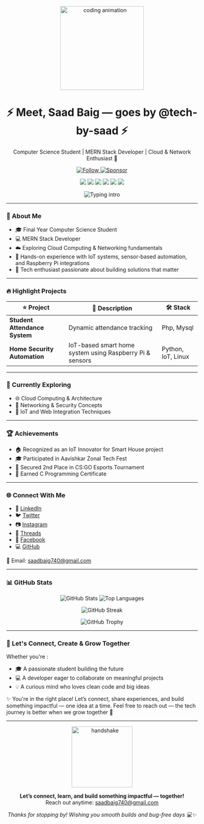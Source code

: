 <p align="center">
  <img src="https://media.giphy.com/media/3o7aCTfyhYawdOXcFW/giphy.gif" width="220" alt="coding animation"/>
</p>

<h1 align="center">⚡ Meet, <strong>Saad Baig</strong> — goes by @tech-by-saad ⚡</h1>
<p align="center">Computer Science Student | MERN Stack Developer | Cloud & Network Enthusiast 🧠</p>

<p align="center">
  <a href="https://github.com/tech-by-saad">
    <img src="https://img.shields.io/github/followers/tech-by-saad?label=Follow&style=social" alt="Follow"/>
  </a>
  <a href="https://github.com/sponsors/tech-by-saad">
    <img src="https://img.shields.io/badge/Sponsor-%F0%9F%92%96-pink?style=flat-square" alt="Sponsor"/>
  </a>
</p>

<p align="center">
  <a href="https://www.linkedin.com/in/saad-baig-79186a348/"><img src="https://img.shields.io/badge/LinkedIn-%230A66C2.svg?style=for-the-badge&logo=linkedin"/></a>
  <a href="https://x.com/saad_baig_"><img src="https://img.shields.io/badge/Twitter-%231DA1F2.svg?style=for-the-badge&logo=twitter"/></a>
  <a href="https://www.instagram.com/tech_by_saad/"><img src="https://img.shields.io/badge/Instagram-%23E4405F.svg?style=for-the-badge&logo=instagram"/></a>
  <a href="https://www.threads.com/@tech_by_saad"><img src="https://img.shields.io/badge/Threads-000000.svg?style=for-the-badge&logo=threads"/></a>
  <a href="https://facebook.com/profile.php?id=100084380714332"><img src="https://img.shields.io/badge/Facebook-%231877F2.svg?style=for-the-badge&logo=facebook"/></a>
  <a href="https://github.com/tech-by-saad"><img src="https://img.shields.io/badge/GitHub-%23121011.svg?style=for-the-badge&logo=github"/></a>
</p>

<p align="center">
  <img src="https://readme-typing-svg.demolab.com?font=Fira+Code&duration=3000&pause=1200&color=00B2FF&center=true&vCenter=true&multiline=true&width=700&lines=MERN+Dev+with+a+curious+mind+for+Cloud+and+Networking+!" alt="Typing intro"/>
</p>

---

### 🧑‍ About Me

* 🎓 Final Year Computer Science Student
* 💻 MERN Stack Developer
* ☁️ Exploring Cloud Computing & Networking fundamentals
* 🔌 Hands-on experience with IoT systems, sensor-based automation, and Raspberry Pi integrations
* 🧠 Tech enthusiast passionate about building solutions that matter

---

### 🔥 Highlight Projects

| ⭐ Project                     | 💬 Description                                                                             | 🛠️ Stack             |
| ----------------------------- | ------------------------------------------------------------------------------------------ | --------------------- |
| **Student Attendance System** | Dynamic attendance tracking                                                                | Php, Mysql            |
| **Home Security Automation**  | IoT-based smart home system using Raspberry Pi & sensors                                   | Python, IoT, Linux    |

---

### 🧠 Currently Exploring

* 🌐 Cloud Computing & Architecture
* 🔗 Networking & Security Concepts
* 🌟 IoT and Web Integration Techniques

---

### 🏆 Achievements

* 🏠 Recognized as an IoT Innovator for Smart House project
* 🎓 Participated in Aavishkar Zonal Tech Fest
* 🥈 Secured 2nd Place in CS:GO Esports Tournament
* 📜 Earned C Programming Certificate

---

### 🌐 Connect With Me

* 💼 [LinkedIn](https://www.linkedin.com/in/saad-baig-79186a348/)
* 🐦 [Twitter](https://x.com/saad_baig_)
* 📷 [Instagram](https://www.instagram.com/tech_by_saad/)
* 🧵 [Threads](https://www.threads.com/@tech_by_saad)
* 📘 [Facebook](https://facebook.com/profile.php?id=100084380714332)
* 💻 [GitHub](https://github.com/tech-by-saad)

📧 Email: [saadbaig740@gmail.com](mailto:saadbaig740@gmail.com)

---

### 📊 GitHub Stats

<p align="center">
  <img src="https://github-readme-stats.vercel.app/api?username=tech-by-saad&show_icons=true&theme=tokyonight" alt="GitHub Stats"/>
  <img src="https://github-readme-stats.vercel.app/api/top-langs/?username=tech-by-saad&layout=compact&theme=tokyonight" alt="Top Languages"/>
</p>

<p align="center">
  <img src="https://github-readme-streak-stats.herokuapp.com/?user=tech-by-saad&theme=dark" alt="GitHub Streak"/>
</p>

<p align="center">
  <img src="https://github-profile-trophy.vercel.app/?username=tech-by-saad&theme=algolia" alt="GitHub Trophy"/>
</p>

---

### 🤝 Let's Connect, Create & Grow Together

Whether you're :

* 🎓 A passionate student building the future
* 💻 A developer eager to collaborate on meaningful projects
* 💡 A curious mind who loves clean code and big ideas

✨ You're in the right place!
Let’s connect, share experiences, and build something impactful — one idea at a time.
Feel free to reach out — the tech journey is better when we grow together 🚀

---
<p align="center">
  <img src="https://media.giphy.com/media/v1.Y2lkPTc5MGI3NjExOWJkNGI4ZjFjYjVmN2NjMTE0ZjY0MzEyYmNhMjQzMTI5NTRmZmU3NiZjdD1n/KzJkzjggfGN5Py6nkT/giphy.gif" width="160" alt="handshake"/>
</p>

<p align="center">
  <strong>Let’s connect, learn, and build something impactful — together!</strong><br/>
  Reach out anytime: <a href="mailto:saadbaig740@gmail.com">saadbaig740@gmail.com</a>
</p>

<p align="center">
  <i>Thanks for stopping by! Wishing you smooth builds and bug-free days 💻✨</i>
</p>
